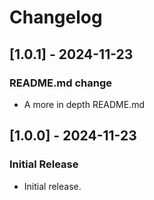 # Changelog

## [1.0.1] - 2024-11-23

### README.md change

- A more in depth README.md

## [1.0.0] - 2024-11-23

### Initial Release

- Initial release.
